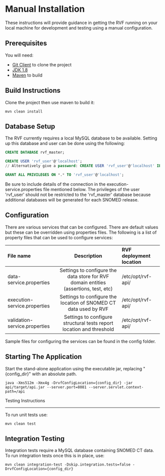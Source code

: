 Manual Installation
===================

These instructions will provide guidance in getting the RVF running on your local machine for development and testing using a manual configuration.


Prerequisites
-------------

You will need:
- [Git Client](https://git-scm.com/) to clone the project
- [JDK 1.8](http://www.oracle.com/technetwork/java/javase/downloads)
- [Maven](https://maven.apache.org/) to build


Build Instructions
------------------

Clone the project then use maven to build it:
```
mvn clean install
```

Database Setup
--------------

The RVF currently requires a local MySQL database to be available.
Setting up this database and user can be done using the following:

```sql
CREATE DATABASE rvf_master;

CREATE USER 'rvf_user'@'localhost';
// Alternatively give a password: CREATE USER 'rvf_user'@'localhost' IDENTIFIED BY 'password_here';

GRANT ALL PRIVILEGES ON *.* TO 'rvf_user'@'localhost';
```

Be sure to include details of the connection in the execution-service.properties file mentioned below.
The privileges of the user 'rvf_user' should not be restricted to the 'rvf_master' database because additional databases will be generated for each SNOMED release.

Configuration
-------------

There are various services that can be configured. There are default values but these can be overridden using properties files.
The following is a list of property files that can be used to configure services:

|File name | Description | RVF deployment location |
|:------------- |:-------------:|:-----|
data-service.properties | Settings to configure the data store for RVF domain entities (assertions, test, etc) | /etc/opt/rvf-api/ |
execution-service.properties | Settings to configure the location of SNOMED CT data used by RVF | /etc/opt/rvf-api/ |
validation-service.properties | Settings to configure structural tests report location and threshold |  /etc/opt/rvf-api/ |

Sample files for configuring the services can be found in the config folder.

Starting The Application
------------------------

Start the stand-alone application using the executable jar, replacing "{config_dir}" with an absolute path.

`java -Xms512m -Xmx4g -DrvfConfigLocation={config_dir} -jar api/target/api.jar --server.port=8081 --server.servlet.context-path=/api`

Testing Instructions

--------------------
To run unit tests use: 
```
mvn clean test
```

Integration Testing
-------------------

Integration tests require a MySQL database containing SNOMED CT data. To run integration tests once this is in place, use: 
```
mvn clean integration-test -Dskip.integration.tests=false -DrvfConfigLocation={config_dir}

```